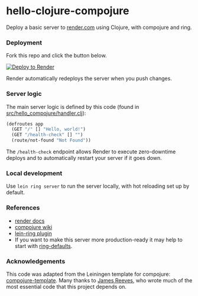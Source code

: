 # hello-clojure-compojure

Deploy a basic server to [render.com](https://render.com) using
Clojure, with compojure and ring.

### Deployment

Fork this repo and click the button below.

[![Deploy to Render](https://render.com/images/deploy-to-render-button.svg)](https://render.com/deploy)

Render automatically redeploys the server when you push changes.

### Server logic

The main server logic is defined by this code (found in [src/hello_compojure/handler.clj](src/hello_compojure/handler.clj)):

```clojure
(defroutes app
  (GET "/" [] "Hello, world!")
  (GET "/health-check" [] "")
  (route/not-found "Not Found"))
```

The `/health-check` endpoint allows Render to execute zero-downtime deploys and
to automatically restart your server if it goes down.

### Local development 

Use `lein ring server` to run the server locally, with hot reloading set up by
default.

### References

- [render docs](https://render.com/docs)
- [compojure wiki](https://github.com/weavejester/compojure/wiki)
- [lein-ring plugin](https://github.com/weavejester/lein-ring)
- If you want to make this server more production-ready it may help to start with
  [ring-defaults](https://github.com/ring-clojure/ring-defaults).

### Acknowledgements

This code was adapted from the Leiningen template for compojure:
[compojure-template](https://github.com/weavejester/compojure-template). Many
thanks to [James Reeves](https://github.com/weavejester), who wrote much of the most 
essential code that this project depends on.

